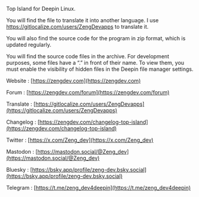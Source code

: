 Top Island for Deepin Linux.

You will find the file to translate it into another language. I use https://gitlocalize.com/users/ZengDevapps to translate it.

You will also find the source code for the program in zip format, which is updated regularly.

You will find the source code files in the archive. For development purposes, some files have a “.” in front of their name. To view them, you must enable the visibility of hidden files in the Deepin file manager settings.




Website : [https://zengdev.com](https://zengdev.com)

Forum : [https://zengdev.com/forum](https://zengdev.com/forum)

Translate : [https://gitlocalize.com/users/ZengDevapps](https://gitlocalize.com/users/ZengDevapps)

Changelog : [https://zengdev.com/changelog-top-island](https://zengdev.com/changelog-top-island)



Twitter :
[https://x.com/Zeng_dev](https://x.com/Zeng_dev)

Mastodon :
[https://mastodon.social/@Zeng_dev](https://mastodon.social/@Zeng_dev)

Bluesky :
[https://bsky.app/profile/zeng-dev.bsky.social](https://bsky.app/profile/zeng-dev.bsky.social)

Telegram :
[https://t.me/zeng_dev4deepin](https://t.me/zeng_dev4deepin)
